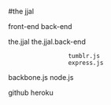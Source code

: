 #the jjal


  front-end          back-end

  the.jjal           the.jjal.back-end

                     tumblr.js
                     express.js
  backbone.js        node.js

  github             heroku